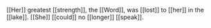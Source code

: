 [[Her]] greatest [[strength]], the [[Word]], was [[lost]] to [[her]] in the [[lake]]. [[She]] [[could]] no [[longer]] [[speak]]. 